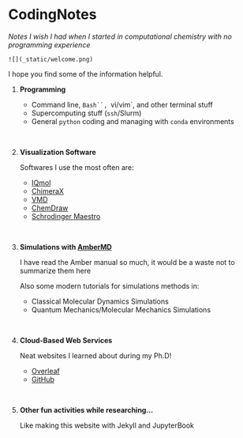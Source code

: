 # CodingNotes

*Notes I wish I had when I started in computational chemistry with no programming experience*

```{margin}
![](_static/welcome.png)
```

I hope you find some of the information helpful.

1. **Programming**

   - Command line, `Bash``, `vi/vim`, and other terminal stuff
   - Supercomputing stuff (`ssh`/Slurm)
   - General `python` coding and managing with `conda` environments 
  
  <br>

2. **Visualization Software**

    Softwares I use the most often are:

    - [IQmol](http://iqmol.org)
    - [ChimeraX](https://www.cgl.ucsf.edu/chimerax/) 
    - [VMD]( https://www.ks.uiuc.edu/Research/vmd/)
    - [ChemDraw](https://connect.revvitysignals.com/sitesubscription/Gallery.aspx)
    - [Schrodinger Maestro](https://www.schrodinger.com/products/maestro)

<br>

3. **Simulations with [AmberMD](http://ambermd.org)**

    I have read the Amber manual so much, it would be a waste not to summarize them here
    
    Also some modern tutorials for simulations methods in:

    * Classical Molecular Dynamics Simulations
    * Quantum Mechanics/Molecular Mechanics Simulations

<br>

4. **Cloud-Based Web Services**

    Neat websites I learned about during my Ph.D!

   * [Overleaf](https://www.overleaf.com) 
   * [GitHub](https://github.com) 

<br>

5. **Other fun activities while researching...**
    
    Like making this website with Jekyll and JupyterBook

